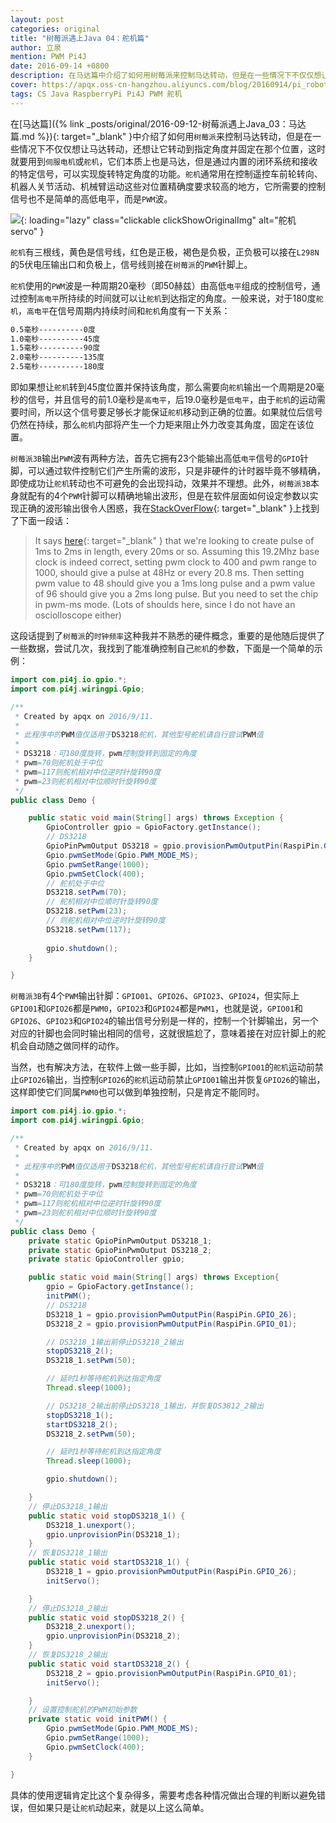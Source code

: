 ```yaml
---
layout: post
categories: original
title: "树莓派遇上Java 04：舵机篇"
author: 立泉
mention: PWM Pi4J
date: 2016-09-14 +0800
description: 在马达篇中介绍了如何用树莓派来控制马达转动，但是在一些情况下不仅仅想让马达转动，还想让它转动到指定角度并固定在那个位置，这时就要用到伺服电机或舵机，它们本质上也是马达，但是通过内置的闭环系统和接收的特定信号，可以实现旋转特定角度的功能。
cover: https://apqx.oss-cn-hangzhou.aliyuncs.com/blog/20160914/pi_robot_thumb.jpg
tags: CS Java RaspberryPi Pi4J PWM 舵机
---
```


在[马达篇]({% link _posts/original/2016-09-12-树莓派遇上Java_03：马达篇.md %}){: target="_blank" }中介绍了如何用`树莓派`来控制马达转动，但是在一些情况下不仅仅想让马达转动，还想让它转动到指定角度并固定在那个位置，这时就要用到`伺服电机`或`舵机`，它们本质上也是马达，但是通过内置的闭环系统和接收的特定信号，可以实现旋转特定角度的功能。`舵机`通常用在控制遥控车前轮转向、机器人关节活动、机械臂运动这些对位置精确度要求较高的地方，它所需要的控制信号也不是简单的高低电平，而是`PWM`波。

![](https://apqx.oss-cn-hangzhou.aliyuncs.com/blog/20160914/servo.jpg){: loading="lazy" class="clickable clickShowOriginalImg" alt="舵机 servo" }

`舵机`有三根线，黄色是信号线，红色是正极，褐色是负极，正负极可以接在`L298N`的5伏电压输出口和负极上，信号线则接在`树莓派`的`PWM`针脚上。

`舵机`使用的`PWM`波是一种周期20毫秒（即50赫兹）由高低`电平`组成的控制信号，通过控制`高电平`所持续的时间就可以让`舵机`到达指定的角度。一般来说，对于180度`舵机`，`高电平`在信号周期内持续时间和`舵机`角度有一下关系： 

```sh
0.5毫秒----------0度 
1.0毫秒----------45度 
1.5毫秒----------90度 
2.0毫秒----------135度 
2.5毫秒----------180度
```

即如果想让`舵机`转到45度位置并保持该角度，那么需要向`舵机`输出一个周期是20毫秒的信号，并且信号的前1.0毫秒是`高电平`，后19.0毫秒是`低电平`，由于`舵机`的运动需要时间，所以这个信号要足够长才能保证`舵机`移动到正确的位置。如果就位后信号仍然在持续，那么`舵机`内部将产生一个力矩来阻止外力改变其角度，固定在该位置。

`树莓派3B`输出`PWM`波有两种方法，首先它拥有23个能输出高低`电平`信号的`GPIO`针脚，可以通过软件控制它们产生所需的波形，只是非硬件的计时器毕竟不够精确，即使成功让`舵机`转动也不可避免的会出现抖动，效果并不理想。此外，`树莓派3B`本身就配有的4个`PWM`针脚可以精确地输出波形，但是在软件层面如何设定参数以实现正确的波形输出很令人困惑，我在[StackOverFlow](https://stackoverflow.com/a/21344373/8512257){: target="_blank" }上找到了下面一段话：

>It says [here](https://en.wikipedia.org/wiki/Servo_control){: target="_blank" } that we're looking to create pulse of 1ms to 2ms in length, every 20ms or so. Assuming this 19.2Mhz base clock is indeed correct, setting pwm clock to 400 and pwm range to 1000, should give a pulse at 48Hz or every 20.8 ms. Then setting pwm value to 48 should give you a 1ms long pulse and a pwm value of 96 should give you a 2ms long pulse. But you need to set the chip in pwm-ms mode. (Lots of shoulds here, since I do not have an osciolloscope either)

这段话提到了`树莓派`的`时钟频率`这种我并不熟悉的硬件概念，重要的是他随后提供了一些数据，尝试几次，我找到了能准确控制自己`舵机`的参数，下面是一个简单的示例：

```java
import com.pi4j.io.gpio.*;
import com.pi4j.wiringpi.Gpio;

/**
 * Created by apqx on 2016/9/11.
 * 
 * 此程序中的PWM值仅适用于DS3218舵机，其他型号舵机请自行尝试PWM值
 * 
 * DS3218：可180度旋转，pwm控制旋转到固定的角度
 * pwm=70则舵机处于中位
 * pwm=117则舵机相对中位逆时针旋转90度
 * pwm=23则舵机相对中位顺时针旋转90度
 */
public class Demo {

    public static void main(String[] args) throws Exception {
        GpioController gpio = GpioFactory.getInstance();
        // DS3218
        GpioPinPwmOutput DS3218 = gpio.provisionPwmOutputPin(RaspiPin.GPIO_26);
        Gpio.pwmSetMode(Gpio.PWM_MODE_MS);
        Gpio.pwmSetRange(1000);
        Gpio.pwmSetClock(400);
        // 舵机处于中位
        DS3218.setPwm(70);
        // 舵机相对中位顺时针旋转90度
        DS3218.setPwm(23);
        // 则舵机相对中位逆时针旋转90度
        DS3218.setPwm(117);
        
        gpio.shutdown();
    }

}
```
                
`树莓派3B`有4个`PWM`输出针脚：`GPIO01`、`GPIO26`、`GPIO23`、`GPIO24`，但实际上`GPIO01`和`GPIO26`都是`PWM0`，`GPIO23`和`GPIO24`都是`PWM1`，也就是说，`GPIO01`和`GPIO26`、`GPIO23`和`GPIO24`的输出信号分别是一样的，控制一个针脚输出，另一个对应的针脚也会同时输出相同的信号，这就很尴尬了，意味着接在对应针脚上的舵机会自动随之做同样的动作。

当然，也有解决方法，在软件上做一些手脚，比如，当控制`GPIO01`的`舵机`运动前禁止`GPIO26`输出，当控制`GPIO26`的`舵机`运动前禁止`GPIO01`输出并恢复`GPIO26`的输出，这样即使它们同属`PWM0`也可以做到单独控制，只是肯定不能同时。

```java
import com.pi4j.io.gpio.*;
import com.pi4j.wiringpi.Gpio;

/**
 * Created by apqx on 2016/9/11.
 * 
 * 此程序中的PWM值仅适用于DS3218舵机，其他型号舵机请自行尝试PWM值
 * 
 * DS3218：可180度旋转，pwm控制旋转到固定的角度
 * pwm=70则舵机处于中位
 * pwm=117则舵机相对中位逆时针旋转90度
 * pwm=23则舵机相对中位顺时针旋转90度
 */
public class Demo {
    private static GpioPinPwmOutput DS3218_1;
    private static GpioPinPwmOutput DS3218_2;
    private static GpioController gpio;

    public static void main(String[] args) throws Exception{
        gpio = GpioFactory.getInstance();
        initPWM();
        // DS3218
        DS3218_1 = gpio.provisionPwmOutputPin(RaspiPin.GPIO_26);
        DS3218_2 = gpio.provisionPwmOutputPin(RaspiPin.GPIO_01);

        // DS3218_1输出前停止DS3218_2输出
        stopDS3218_2();
        DS3218_1.setPwm(50);

        // 延时1秒等待舵机到达指定角度
        Thread.sleep(1000);

        // DS3218_2输出前停止DS3218_1输出，并恢复DS3812_2输出
        stopDS3218_1();
        startDS3218_2();
        DS3218_2.setPwm(50);

        // 延时1秒等待舵机到达指定角度
        Thread.sleep(1000);

        gpio.shutdown();

    }
    // 停止DS3218_1输出
    public static void stopDS3218_1() {
        DS3218_1.unexport();
        gpio.unprovisionPin(DS3218_1);
    }
    // 恢复DS3218_1输出
    public static void startDS3218_1() {
        DS3218_1 = gpio.provisionPwmOutputPin(RaspiPin.GPIO_26);
        initServo();

    }
    // 停止DS3218_2输出
    public static void stopDS3218_2() {
        DS3218_2.unexport();
        gpio.unprovisionPin(DS3218_2);
    }
    // 恢复DS3218_2输出
    public static void startDS3218_2() {
        DS3218_2 = gpio.provisionPwmOutputPin(RaspiPin.GPIO_01);
        initServo();

    }
    // 设置控制舵机的PWM初始参数
    private static void initPWM() {
        Gpio.pwmSetMode(Gpio.PWM_MODE_MS);
        Gpio.pwmSetRange(1000);
        Gpio.pwmSetClock(400);
    }

}
```
                
具体的使用逻辑肯定比这个复杂得多，需要考虑各种情况做出合理的判断以避免错误，但如果只是让`舵机`动起来，就是以上这么简单。